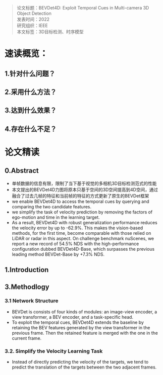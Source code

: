>论文标题：BEVDet4D: Exploit Temporal Cues in Multi-camera 3D Object Detection  
发表时间：2022  
研究组织：IEEE    
本文标签：3D目标检测、时序模型


# 速读概览：
## 1.针对什么问题？ 
    
## 2.采用什么方法？  
    
## 3.达到什么效果？  
    
## 4.存在什么不足？



# 论文精读
## 0.Abstract
* 单帧数据的信息有限，限制了当下基于视觉的多相机3D目标检测范式的性能
* 本文提出的BEVDet4D力图将原本只基于空间的3D空间提高到4D空间，通过融合了过去几帧的特征和当前帧的特征的方式更新了原生的BEVDet框架
* we enable BEVDet4D to access the temporal cues by querying and comparing the two candidate features.
* we simplify the task of velocity prediction by removing the factors of ego-motion and time in the learning target.
* As a result, BEVDet4D with robust generalization performance reduces the velocity error by up to -62.9%. This makes the vision-based methods, for the first time, become comparable with those relied on LiDAR or radar in this aspect. On challenge benchmark nuScenes, we report a new record of 54.5% NDS with the high-performance configuration dubbed BEVDet4D-Base, which surpasses the previous leading method BEVDet-Base by +7.3% NDS.

## 1.Introduction

## 3.Methodlogy
### 3.1 Network Structure
* BEVDet is consists of four kinds of modules: an image-view encoder, a view transformer, a BEV encoder, and a task-specific head.
* To exploit the temporal cues, BEVDet4D extends the baseline by retaining the BEV features generated by the view transformer in the previous frame. Then the retained feature is merged with the one in the current frame.

### 3.2. Simplify the Velocity Learning Task
* Instead of directly predicting the velocity of the targets, we tend to predict the translation of the targets between the two adjacent frames.